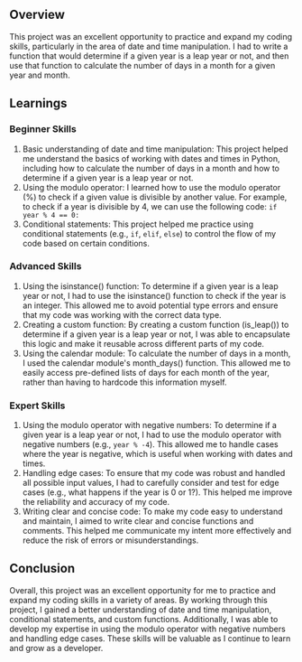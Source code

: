 
Overview
--------

This project was an excellent opportunity to practice and expand my coding skills, particularly in the area of date and time manipulation. I had to write a function that would determine if a given year is a leap year or not, and then use that function to calculate the number of days in a month for a given year and month.

Learnings
---------

### Beginner Skills

1. Basic understanding of date and time manipulation: This project helped me understand the basics of working with dates and times in Python, including how to calculate the number of days in a month and how to determine if a given year is a leap year or not.
2. Using the modulo operator: I learned how to use the modulo operator (%) to check if a given value is divisible by another value. For example, to check if a year is divisible by 4, we can use the following code: `if year % 4 == 0:`
3. Conditional statements: This project helped me practice using conditional statements (e.g., `if`, `elif`, `else`) to control the flow of my code based on certain conditions.

### Advanced Skills

1. Using the isinstance() function: To determine if a given year is a leap year or not, I had to use the isinstance() function to check if the year is an integer. This allowed me to avoid potential type errors and ensure that my code was working with the correct data type.
2. Creating a custom function: By creating a custom function (is_leap()) to determine if a given year is a leap year or not, I was able to encapsulate this logic and make it reusable across different parts of my code.
3. Using the calendar module: To calculate the number of days in a month, I used the calendar module's month_days() function. This allowed me to easily access pre-defined lists of days for each month of the year, rather than having to hardcode this information myself.

### Expert Skills

1. Using the modulo operator with negative numbers: To determine if a given year is a leap year or not, I had to use the modulo operator with negative numbers (e.g., `year % -4`). This allowed me to handle cases where the year is negative, which is useful when working with dates and times.
2. Handling edge cases: To ensure that my code was robust and handled all possible input values, I had to carefully consider and test for edge cases (e.g., what happens if the year is 0 or 1?). This helped me improve the reliability and accuracy of my code.
3. Writing clear and concise code: To make my code easy to understand and maintain, I aimed to write clear and concise functions and comments. This helped me communicate my intent more effectively and reduce the risk of errors or misunderstandings.

Conclusion
----------

Overall, this project was an excellent opportunity for me to practice and expand my coding skills in a variety of areas. By working through this project, I gained a better understanding of date and time manipulation, conditional statements, and custom functions. Additionally, I was able to develop my expertise in using the modulo operator with negative numbers and handling edge cases. These skills will be valuable as I continue to learn and grow as a developer.